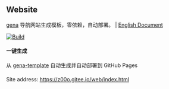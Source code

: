 ## Website

[gena](https://github.com/x1ah/gena) 导航网站生成模板，零依赖，自动部署。 | [English Document](https://github.com/x1ah/gena-template/blob/master/README_EN.md)

[![Build](https://github.com/ylfei/web/actions/workflows/generate.yml/badge.svg)](https://github.com/ylfei/web/actions/workflows/generate.yml)

#### 一键生成

从 [gena-template](https://github.com/x1ah/gena-template) 自动生成并自动部署到 GitHub Pages


#### 

Site address: https://z00o.gitee.io/web/index.html
